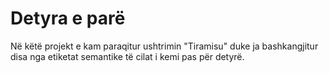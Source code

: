 # Detyra e parë 

Në këtë projekt e kam paraqitur ushtrimin "Tiramisu" duke ja bashkangjitur disa nga etiketat semantike të cilat i kemi pas për detyrë.